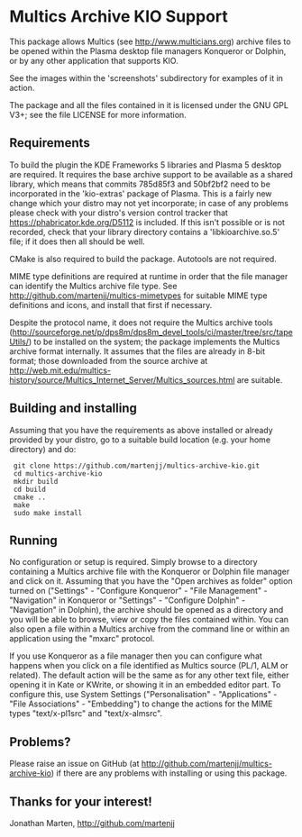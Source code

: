 Multics Archive KIO Support
===========================

This package allows Multics (see http://www.multicians.org) archive
files to be opened within the Plasma desktop file managers Konqueror
or Dolphin, or by any other application that supports KIO.

See the images within the 'screenshots' subdirectory for examples of
it in action.

The package and all the files contained in it is licensed under the
GNU GPL V3+; see the file LICENSE for more information.


Requirements
------------

To build the plugin the KDE Frameworks 5 libraries and Plasma 5
desktop are required.  It requires the base archive support to be
available as a shared library, which means that commits 785d85f3 and
50bf2bf2 need to be incorporated in the 'kio-extras' package of
Plasma.  This is a fairly new change which your distro may not yet
incorporate; in case of any problems please check with your distro's
version control tracker that https://phabricator.kde.org/D5112 is
included.  If this isn't possible or is not recorded, check that your
library directory contains a 'libkioarchive.so.5' file; if it does
then all should be well.

CMake is also required to build the package.  Autotools are not required.

MIME type definitions are required at runtime in order that the file
manager can identify the Multics archive file type. See
http://github.com/martenjj/multics-mimetypes for suitable MIME type
definitions and icons, and install that first if necessary.

Despite the protocol name, it does not require the Multics archive tools
(http://sourceforge.net/p/dps8m/dps8m_devel_tools/ci/master/tree/src/tapeUtils/)
to be installed on the system;  the package implements the Multics
archive format internally.  It assumes that the files are already in
8-bit format; those downloaded from the source archive at
http://web.mit.edu/multics-history/source/Multics_Internet_Server/Multics_sources.html
are suitable.


Building and installing
-----------------------

Assuming that you have the requirements as above installed or already
provided by your distro, go to a suitable build location (e.g. your
home directory) and do:

     git clone https://github.com/martenjj/multics-archive-kio.git
     cd multics-archive-kio
     mkdir build
     cd build
     cmake ..
     make
     sudo make install


Running
-------

No configuration or setup is required.  Simply browse to a directory
containing a Multics archive file with the Konqueror or Dolphin file
manager and click on it.  Assuming that you have the "Open archives as
folder" option turned on ("Settings" - "Configure Konqueror" - "File
Management" - "Navigation" in Konqueror or "Settings" - "Configure
Dolphin" - "Navigation" in Dolphin), the archive should be opened as a
directory and you will be able to browse, view or copy the files
contained within.  You can also open a file within a Multics archive
from the command line or within an application using the "mxarc"
protocol.

If you use Konqueror as a file manager then you can configure what
happens when you click on a file identified as Multics source (PL/1,
ALM or related).  The default action will be the same as for any other
text file, either opening it in Kate or KWrite, or showing it in an
embedded editor part.  To configure this, use System Settings
("Personalisation" - "Applications" - "File Associations" -
"Embedding") to change the actions for the MIME types "text/x-pl1src"
and "text/x-almsrc".


Problems?
---------

Please raise an issue on GitHub (at
http://github.com/martenjj/multics-archive-kio) if there are any
problems with installing or using this package.


Thanks for your interest!
-------------------------

Jonathan Marten, http://github.com/martenjj
